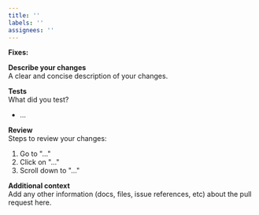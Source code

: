 ```yaml
---
title: ''
labels: ''
assignees: ''
---
```


**Fixes:**

**Describe your changes**  
A clear and concise description of your changes.

**Tests**  
What did you test?

- ...

**Review**  
Steps to review your changes:

1. Go to "..."
2. Click on "..."
3. Scroll down to "..."

**Additional context**  
Add any other information (docs, files, issue references, etc) about the pull
request here.
